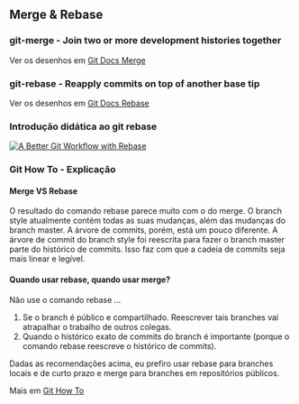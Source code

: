 ## Merge & Rebase

### git-merge - Join two or more development histories together

Ver os desenhos em [Git Docs Merge](https://git-scm.com/docs/git-merge)

### git-rebase - Reapply commits on top of another base tip

Ver os desenhos em [Git Docs Rebase](https://git-scm.com/docs/git-rebase)

### Introdução didática ao git rebase

[![A Better Git Workflow with Rebase](https://img.youtube.com/vi/f1wnYdLEpgI/0.jpg)](https://www.youtube.com/watch?v=f1wnYdLEpgI)

### Git How To - Explicação

#### Merge VS Rebase

O resultado do comando rebase parece muito com o do merge. O branch style atualmente contém todas as suas mudanças, além das mudanças do branch master. A árvore de commits, porém, está um pouco diferente. A árvore de commit do branch style foi reescrita para fazer o branch master parte do histórico de commits. Isso faz com que a cadeia de commits seja mais linear e legível.

#### Quando usar rebase, quando usar merge?
Não use o comando rebase …

1. Se o branch é público e compartilhado. Reescrever tais branches vai atrapalhar o trabalho de outros colegas.
2. Quando o histórico exato de commits do branch é importante (porque o comando rebase reescreve o histórico de commits).

Dadas as recomendações acima, eu prefiro usar rebase para branches locais e de curto prazo e merge para branches em repositórios públicos.

Mais em [Git How To](https://githowto.com/pt-BR/rebasing)